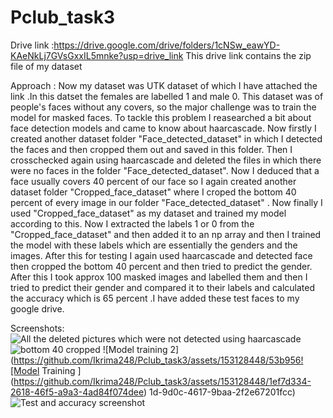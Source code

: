 # Pclub_task3
Drive link :https://drive.google.com/drive/folders/1cNSw_eawYD-KAeNkLj7GVsGxxIL5mnke?usp=drive_link
This drive link contains the zip file of my dataset

Approach : Now my dataset was UTK dataset of which I have attached the link .In this datset the females are labelled 1 and male 0. This dataset was of people's faces without any covers, so the major challenge was to train the model for masked faces. To tackle this problem  I reasearched a bit about face detection models and came to know about haarcascade. Now firstly I created another dataset folder "Face_detected_dataset" in which I detected the faces and then cropped them out and saved in this folder. Then I crosschecked again using haarcascade and deleted the files in which there were no faces in the folder "Face_detected_dataset". Now I deduced that a face usually covers 40 percent of our face so I again created another dataset folder "Cropped_face_dataset" where I croped the bottom 40 percent of every image in our folder "Face_detected_dataset" . 
Now finally I used "Cropped_face_dataset" as my dataset and trained my model according to this. Now I extracted the labels 1 or 0 from the "Cropped_face_dataset" and then added it to an np array and then I trained the model with these labels which are essentially the genders and the images. After this for testing I again used haarcascade and detected face then cropped the bottom 40 percent and then tried to predict the gender. After this I took approx 100 masked images and labelled them and then I tried to predict their gender and compared it to their labels and calculated the accuracy which is 65 percent .I have added these test faces to my google drive. 

Screenshots:
![All the deleted pictures which were not detected using haarcascade](https://github.com/Ikrima248/Pclub_task3/assets/153128448/5b2cb85a-fad9-46e8-b0a3-fe1b0e16d39d)
![bottom 40 cropped ](https://github.com/Ikrima248/Pclub_task3/assets/153128448/b8a076bc-dff4-4e88-a8c2-23eae2acb4a9)
![Model training 2](https://github.com/Ikrima248/Pclub_task3/assets/153128448/53b956![Model Training ](https://github.com/Ikrima248/Pclub_task3/assets/153128448/1ef7d334-2618-46f5-a9a3-4ad84f074dee)
1d-9d0c-4617-9baa-2f2e67201fcc)
![Test and accuracy screenshot ](https://github.com/Ikrima248/Pclub_task3/assets/153128448/9390abf3-e2ba-4702-aa6b-66e26d749e12)
